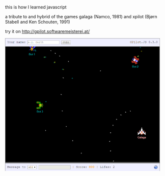 this is how I learned javascript

a tribute to and hybrid of the games galaga (Namco, 1981) and xpilot (Bjørn Stabell and Ken Schouten, 1991)

try it on http://gpilot.softwaremeisterei.at/

![Screenshot](screenshot.png)